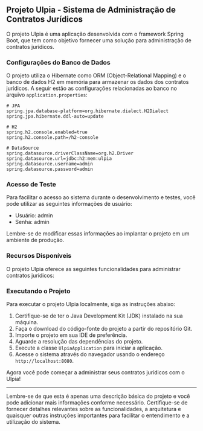 ## Projeto Ulpia - Sistema de Administração de Contratos Jurídicos

O projeto Ulpia é uma aplicação desenvolvida com o framework Spring Boot, que tem como objetivo fornecer uma solução para administração de contratos jurídicos. 

### Configurações do Banco de Dados

O projeto utiliza o Hibernate como ORM (Object-Relational Mapping) e o banco de dados H2 em memória para armazenar os dados dos contratos jurídicos. A seguir estão as configurações relacionadas ao banco no arquivo `application.properties`:

```properties
# JPA
spring.jpa.database-platform=org.hibernate.dialect.H2Dialect
spring.jpa.hibernate.ddl-auto=update

# H2
spring.h2.console.enabled=true
spring.h2.console.path=/h2-console

# DataSource
spring.datasource.driverClassName=org.h2.Driver
spring.datasource.url=jdbc:h2:mem:ulpia
spring.datasource.username=admin
spring.datasource.password=admin
```

### Acesso de Teste

Para facilitar o acesso ao sistema durante o desenvolvimento e testes, você pode utilizar as seguintes informações de usuário:

- Usuário: admin
- Senha: admin

Lembre-se de modificar essas informações ao implantar o projeto em um ambiente de produção.

### Recursos Disponíveis

O projeto Ulpia oferece as seguintes funcionalidades para administrar contratos jurídicos:


### Executando o Projeto

Para executar o projeto Ulpia localmente, siga as instruções abaixo:

1. Certifique-se de ter o Java Development Kit (JDK) instalado na sua máquina.
2. Faça o download do código-fonte do projeto a partir do repositório Git.
3. Importe o projeto em sua IDE de preferência.
4. Aguarde a resolução das dependências do projeto.
5. Execute a classe `UlpiaApplication` para iniciar a aplicação.
6. Acesse o sistema através do navegador usando o endereço `http://localhost:8080`.

Agora você pode começar a administrar seus contratos jurídicos com o Ulpia!

---

Lembre-se de que esta é apenas uma descrição básica do projeto e você pode adicionar mais informações conforme necessário. Certifique-se de fornecer detalhes relevantes sobre as funcionalidades, a arquitetura e quaisquer outras instruções importantes para facilitar o entendimento e a utilização do sistema.